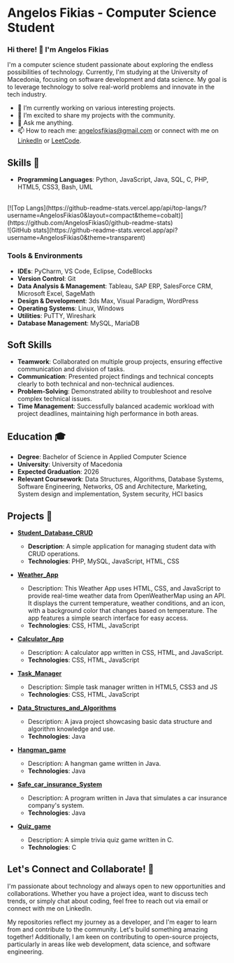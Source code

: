 # Angelos Fikias - Computer Science Student

### Hi there! 👋 I'm Angelos Fikias

I'm a computer science student passionate about exploring the endless possibilities of technology. Currently, I'm studying at the University of Macedonia, focusing on software development and data science. My goal is to leverage technology to solve real-world problems and innovate in the tech industry.

- 🌱 I’m currently working on various interesting projects.
- 🔭 I’m excited to share my projects with the community.
- 💬 Ask me anything.
- 📫 How to reach me: [angelosfikias@gmail.com](mailto:angelosfikias@gmail.com) or connect with me on [LinkedIn](https://www.linkedin.com/in/angelos-fikias-bb2761294/) or [LeetCode](https://leetcode.com/u/angelosfikias/).

## Skills 🚀
- **Programming Languages**: Python, JavaScript, Java, SQL, C, PHP, HTML5, CSS3, Bash, UML

<br/>
[![Top Langs](https://github-readme-stats.vercel.app/api/top-langs/?username=AngelosFikias0&layout=compact&theme=cobalt)](https://github.com/AngelosFikias0/github-readme-stats)
<br/>
![GitHub stats](https://github-readme-stats.vercel.app/api?username=AngelosFikias0&theme=transparent)
<br/>

### Tools & Environments
- **IDEs**: PyCharm, VS Code, Eclipse, CodeBlocks
- **Version Control**: Git
- **Data Analysis & Management**: Tableau, SAP ERP, SalesForce CRM, Microsoft Excel, SageMath
- **Design & Development**: 3ds Max, Visual Paradigm, WordPress
- **Operating Systems**: Linux, Windows
- **Utilities**: PuTTY, Wireshark
- **Database Management**: MySQL, MariaDB

## Soft Skills

- **Teamwork**: Collaborated on multiple group projects, ensuring effective communication and division of tasks.
- **Communication**: Presented project findings and technical concepts clearly to both technical and non-technical audiences.
- **Problem-Solving**: Demonstrated ability to troubleshoot and resolve complex technical issues.
- **Time Management**: Successfully balanced academic workload with project deadlines, maintaining high performance in both areas.

## Education 🎓

- **Degree**: Bachelor of Science in Applied Computer Science
- **University**: University of Macedonia
- **Expected Graduation**: 2026
- **Relevant Coursework**: Data Structures, Algorithms, Database Systems, Software Engineering, Networks, OS and Architecture, Marketing, System design and implementation, System security, HCI basics

## Projects 🌟

- **[Student_Database_CRUD](https://github.com/AngelosFikias0/Student_Database_CRUD)**
  - **Description**: A simple application for managing student data with CRUD operations.
  - **Technologies**: PHP, MySQL, JavaScript, HTML, CSS

- **[Weather_App](https://github.com/AngelosFikias0/Weather_App)**
  - Description: This Weather App uses HTML, CSS, and JavaScript to provide real-time weather data from OpenWeatherMap using an API. It displays the current temperature, weather conditions, and an icon, with a background color that changes based on temperature. The app features a simple search interface for easy access.
  - **Technologies**: CSS, HTML, JavaScript

- **[Calculator_App](https://github.com/AngelosFikias0/Calculator_App)**
  - Description: A calculator app written in CSS, HTML, and JavaScript.
  - **Technologies**: CSS, HTML, JavaScript

- **[Task_Manager](https://github.com/AngelosFikias0/Task_Manager)**
  - Description: Simple task manager written in HTML5, CSS3 and JS
  - **Technologies**: CSS, HTML, JavaScript

- **[Data_Structures_and_Algorithms](https://github.com/AngelosFikias0/Data_Structures_and_Algorithms)**
  - Description: A java project showcasing basic data structure and algorithm knowledge and use.
  - **Technologies**: Java
  
- **[Hangman_game](https://github.com/AngelosFikias0/Hangman_game)**
  - Description: A hangman game written in Java.
  - **Technologies**: Java

- **[Safe_car_insurance_System](https://github.com/AngelosFikias0/Safe_car_insurance_System)**
  - Description: A program written in Java that simulates a car insurance company's system.
  - **Technologies**: Java

- **[Quiz_game](https://github.com/AngelosFikias0/Quiz_game)**
  - Description: A simple trivia quiz game written in C.
  - **Technologies**: C

## Let's Connect and Collaborate! 🤝

I'm passionate about technology and always open to new opportunities and collaborations. Whether you have a project idea, want to discuss tech trends, or simply chat about coding, feel free to reach out via email or connect with me on LinkedIn.

My repositories reflect my journey as a developer, and I'm eager to learn from and contribute to the community. Let's build something amazing together! Additionally, I am keen on contributing to open-source projects, particularly in areas like web development, data science, and software engineering.

